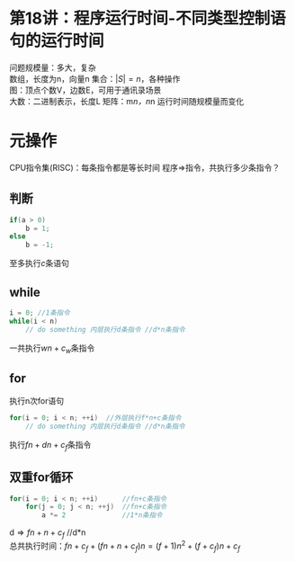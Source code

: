 # 第18讲：程序运行时间-不同类型控制语句的运行时间
问题规模量：多大，复杂  
数组，长度为n，向量n
集合：$|S|=n$，各种操作  
图：顶点个数V，边数E，可用于通讯录场景  
大数：二进制表示，长度L
矩阵：m*n，n*n
运行时间随规模量而变化  

# 元操作
CPU指令集(RISC)：每条指令都是等长时间
程序$\Rightarrow$指令，共执行多少条指令？  
## 判断
```c++
if(a > 0)  
    b = 1;
else
    b = -1;
```
至多执行$c$条语句
## while
```c++
i = 0; //1条指令
while(i < n)  
    // do something 内层执行d条指令 //d*n条指令
```
一共执行$wn+c_w$条指令
## for
执行n次for语句
```c++
for(i = 0; i < n; ++i)  //外层执行f*n+c条指令
    // do something 内层执行d条指令 //d*n条指令
```
执行$fn+dn+c_f$条指令
## 双重for循环
```c++
for(i = 0; i < n; ++i)      //fn+c条指令
    for(j = 0; j < n; ++j)  //fn+c条指令
        a *= 2              //1*n条指令 
```
d$\Rightarrow fn+n+c_f$ //d*n  
总共执行时间：$fn+c_f+(fn+n+c_f)n=(f+1)n^2+(f+c_f)n+c_f$